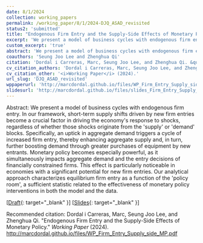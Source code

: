 ```yaml
---
date: 8/1/2024
collection: working_papers
permalink: /working_paper/8/1/2024-DJQ_ASAD_revisited
status2: 'submitted'
title: "Endogenous Firm Entry and the Supply-Side Effects of Monetary Policy"
excerpt: 'We present a model of business cycles with endogenous firm entry. In our framework, short-term supply shifts driven by new firm entries become a crucial factor in driving the economy&apos;s response to shocks, regardless of whether those shocks originate from the &apos;supply&apos; or &apos;demand&apos; blocks. Specifically, an uptick in aggregate demand triggers a cycle of increased firm entry, thereby enhancing aggregate supply and, in turn, further boosting demand through greater purchases of equipment by new entrants. Monetary policy becomes especially powerful, as it simultaneously impacts aggregate demand and the entry decisions of financially constrained firms. This effect is particularly noticeable in economies with a significant potential for new firm entries.  Our analytical approach characterizes equilibrium firm entry as a function of the &apos;policy room&apos;, a sufficient statistic related to the effectiveness of monetary policy interventions in both the model and the data.'
custom_excerpt: 'true'
abstract: 'We present a model of business cycles with endogenous firm entry. In our framework, short-term supply shifts driven by new firm entries become a crucial factor in driving the economy&apos;s response to shocks, regardless of whether those shocks originate from the &apos;supply&apos; or &apos;demand&apos; blocks. Specifically, an uptick in aggregate demand triggers a cycle of increased firm entry, thereby enhancing aggregate supply and, in turn, further boosting demand through greater purchases of equipment by new entrants. Monetary policy becomes especially powerful, as it simultaneously impacts aggregate demand and the entry decisions of financially constrained firms. This effect is particularly noticeable in economies with a significant potential for new firm entries.  Our analytical approach characterizes equilibrium firm entry as a function of the &apos;policy room&apos;, a sufficient statistic related to the effectiveness of monetary policy interventions in both the model and the data.'
coauthors: 'Seung Joo Lee and Zhenghua Qi'
citation: 'Dordal i Carreras, Marc, Seung Joo Lee, and Zhenghua Qi. &quot;Endogenous Firm Entry and the Supply-Side Effects of Monetary Policy.&quot;  <i>Working Paper</i> (2024).'
cv_citation_authors: 'Dordal i Carreras, Marc, Seung Joo Lee, and Zhenghua Qi.'
cv_citation_other: '<i>Working Paper</i> (2024).'
url_slug: 'DJQ_ASAD_revisited'
wppaperurl: 'http://marcdordal.github.io/files/WP_Firm_Entry_Supply_side_MP.pdf'
slidesurl: 'http://marcdordal.github.io/files/slides_Firm_Entry_Supply_side_MP.pdf'
---
```

Abstract: We present a model of business cycles with endogenous firm entry. In our framework, short-term supply shifts driven by new firm entries become a crucial factor in driving the economy&apos;s response to shocks, regardless of whether those shocks originate from the &apos;supply&apos; or &apos;demand&apos; blocks. Specifically, an uptick in aggregate demand triggers a cycle of increased firm entry, thereby enhancing aggregate supply and, in turn, further boosting demand through greater purchases of equipment by new entrants. Monetary policy becomes especially powerful, as it simultaneously impacts aggregate demand and the entry decisions of financially constrained firms. This effect is particularly noticeable in economies with a significant potential for new firm entries.  Our analytical approach characterizes equilibrium firm entry as a function of the &apos;policy room&apos;, a sufficient statistic related to the effectiveness of monetary policy interventions in both the model and the data.

[[Draft](http://marcdordal.github.io/files/WP_Firm_Entry_Supply_side_MP.pdf){: target="_blank" }] [[Slides](http://marcdordal.github.io/files/slides_Firm_Entry_Supply_side_MP.pdf){: target="_blank" }] 

Recommended citation: Dordal i Carreras, Marc, Seung Joo Lee, and Zhenghua Qi. "Endogenous Firm Entry and the Supply-Side Effects of Monetary Policy."  <i>Working Paper</i> (2024). http://marcdordal.github.io/files/WP_Firm_Entry_Supply_side_MP.pdf